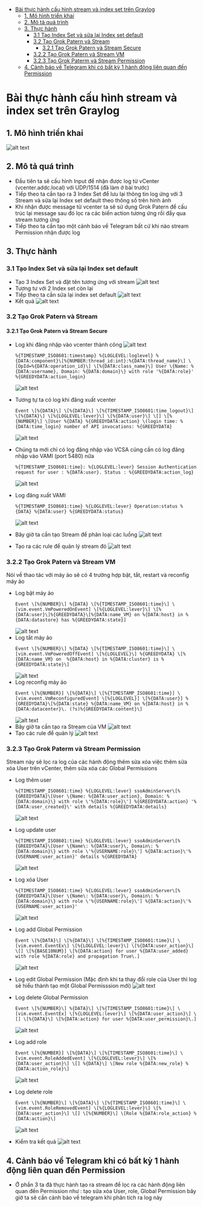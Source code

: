 - [Bài thực hành cấu hình stream và index set trên Graylog](#bài-thực-hành-cấu-hình-stream-và-index-set-trên-graylog)
  - [1. Mô hình triển khai](#1-mô-hình-triển-khai)
  - [2. Mô tả quá trình](#2-mô-tả-quá-trình)
  - [3. Thực hành](#3-thực-hành)
    - [3.1 Tạo Index Set và sửa lại Index set default](#31-tạo-index-set-và-sửa-lại-index-set-default)
    - [3.2 Tạo Grok Patern và Stream](#32-tạo-grok-patern-và-stream)
      - [3.2.1 Tạo Grok Patern và Stream Secure](#321-tạo-grok-patern-và-stream-secure)
    - [3.2.2 Tạo Grok Patern và Stream VM](#322-tạo-grok-patern-và-stream-vm)
    - [3.2.3 Tạo Grok Paterm và Stream Permission](#323-tạo-grok-paterm-và-stream-permission)
  - [4. Cảnh báo về Telegram khi có bất kỳ 1 hành động liên quan đến Permission](#4-cảnh-báo-về-telegram-khi-có-bất-kỳ-1-hành-động-liên-quan-đến-permission)
# Bài thực hành cấu hình stream và index set trên Graylog
## 1. Mô hình triển khai
![alt text](anh/Screenshot_47.png)
## 2. Mô tả quá trình
- Đầu tiên ta sẽ cấu hình Input để nhận được log từ vCenter (vcenter.addc.local) với UDP/1514 (đã làm ở bài trước)
- Tiếp theo ta cần tạo ra 3 Index Set để lưu lại thông tin log ứng với 3 Stream và sửa lại Index set default theo thông số trên hình ảnh
- Khi nhận được message từ vcenter ta sẽ sử dụng Grok Patern để cấu trúc lại message sau đó lọc ra các biến action tương ứng rồi đẩy qua stream tương ứng
- Tiếp theo ta cần tạo một cảnh báo về Telegram bất cứ khi nào stream Permission nhận được log
## 3. Thực hành
### 3.1 Tạo Index Set và sửa lại Index set default
- Tạo 3 Index Set và đặt tên tương ứng với stream
  ![alt text](anh/Screenshot_48.png)
- Tương tư với 2 Index set còn lại
- Tiếp theo ta cần sửa lại index set default
  ![alt text](anh/Screenshot_49.png)
- Kết quả
  ![alt text](anh/Screenshot_50.png)
### 3.2 Tạo Grok Patern và Stream
#### 3.2.1 Tạo Grok Patern và Stream Secure
- Log khi đăng nhập vào vcenter thành công
  ![alt text](anh/Screenshot_51.png)
  
  ```
  %{TIMESTAMP_ISO8601:timestamp} %{LOGLEVEL:loglevel} %{DATA:component}\[%{NUMBER:thread_id:int}:%{DATA:thread_name}\] \[OpId=%{DATA:operation_id}\] \[%{DATA:class_name}\] User \{Name: %{DATA:username}, Domain: %{DATA:domain}\} with role '%{DATA:role}' %{GREEDYDATA:action_login}
  ```
  ![alt text](anh/Screenshot_52.png)

- Tương tự ta có log khi đăng xuất vcenter
  ```
  Event \[%{DATA}\] \[%{DATA}\] \[%{TIMESTAMP_ISO8601:time_logout}\] \[%{DATA}\] \[%{LOGLEVEL:lever}\] \[%{DATA:user}\] \[] \[%{NUMBER}\] \[User %{DATA} %{GREEDYDATA:action} \(login time: %{DATA:time_login} number of API invocations: %{GREEDYDATA}
  ```
  ![alt text](anh/Screenshot_53.png)
- Chúng ta mới chỉ có log đăng nhập vào VCSA cũng cần có log đăng nhập vào VAMI (port 5480) nữa
  ```
  %{TIMESTAMP_ISO8601:time}: %{LOGLEVEL:lever} Session Authentication request for user : %{DATA:user}. Status : %{GREEDYDATA:action_log}
  ```
  ![alt text](anh/Screenshot_54.png)
- Log đăng xuất VAMI
  ```
  %{TIMESTAMP_ISO8601:time} %{LOGLEVEL:lever} Operation:status %{DATA} %{DATA:user} %{GREEDYDATA:status}
  ```
  ![alt text](anh/Screenshot_55.png)
- Bây giờ ta cần tạo Stream để phân loại các luồng
  ![alt text](anh/Screenshot_56.png)
- Tạo ra các rule để quản lý stream đó
  ![alt text](anh/Screenshot_57.png)

### 3.2.2 Tạo Grok Patern và Stream VM
Nói về thao tác với máy ảo sẽ có 4 trường hợp bật, tắt, restart và reconfig máy ảo
- Log bật máy ảo
  ```
  Event \[%{NUMBER}\] %{DATA} \[%{TIMESTAMP_ISO8601:time}\] \[vim.event.VmPoweredOnEvent] \[%{LOGLEVEL:lever}\] \[%{DATA:user}\]%{GREEDYDATA}\[%{DATA:name_VM} on %{DATA:host} in %{DATA:datastore} has %{GREEDYDATA:state}]
  ```
  ![alt text](anh/Screenshot_58.png)
- Log tắt máy ảo
  ```
  Event \[%{NUMBER}\] %{DATA} \[%{TIMESTAMP_ISO8601:time}\] \[vim.event.VmPoweredOffEvent] \[%{LOGLEVEL}\] %{GREEDYDATA} \[%{DATA:name_VM} on  %{DATA:host} in %{DATA:cluster} is %{GREEDYDATA:state}\]
  ```
  ![alt text](anh/Screenshot_59.png)
- Log reconfig máy ảo
  ```
  Event \[%{NUMBER}] \[%{DATA}\] \[%{TIMESTAMP_ISO8601:time}] \[vim.event.VmReconfiguredEvent] \[%{LOGLEVEL}] \[%{DATA:user}] %{GREEDYDATA}\[%{DATA:state} %{DATA:name_VM} on %{DATA:host} in %{DATA:datacenter}\. (?s)%{GREEDYDATA:content}\]
  ```
  ![alt text](anh/Screenshot_60.png)
- Bây giờ ta cần tạo ra Stream của VM
  ![alt text](anh/Screenshot_61.png)
- Tạo các rule để quản lý
  ![alt text](anh/Screenshot_62.png)

### 3.2.3 Tạo Grok Paterm và Stream Permission
Stream này sẽ lọc ra log của các hành động thêm sửa xóa việc thêm sửa xóa User trên vCenter, thêm sửa xóa các Global Permissions
- Log thêm user
  ```
  %{TIMESTAMP_ISO8601:time} %{LOGLEVEL:lever} ssoAdminServer\[%{GREEDYDATA}\[User \{Name: %{DATA:user_action}, Domain: %{DATA:domain}\} with role \'%{DATA:role}\'] %{GREEDYDATA:action} '%{DATA:user_created}\' with details %{GREEDYDATA:details}
  ```
  ![alt text](anh/Screenshot_63.png)
- Log update user
  ```
  %{TIMESTAMP_ISO8601:time} %{LOGLEVEL:lever} ssoAdminServer\[%{GREEDYDATA}\[User \{Name\: %{DATA:user}\, Domain\: %{DATA:domain}\} with role \'%{USERNAME:role}\'] %{DATA:action}\'%{USERNAME:user_action}' details %{GREEDYDATA}
  ```
  ![alt text](anh/Screenshot_65.png)

- Log xóa User
  ```
  %{TIMESTAMP_ISO8601:time} %{LOGLEVEL:lever} ssoAdminServer\[%{GREEDYDATA}\[User \{Name\: %{DATA:user}\, Domain\: %{DATA:domain}\} with role \'%{USERNAME:role}\'] %{DATA:action}\'%{USERNAME:user_action}'
  ```
  ![alt text](anh/Screenshot_64.png)

- Log add Global Permission
  ```
  Event \[%{DATA}\] \[%{DATA}\] \[%{TIMESTAMP_ISO8601:time}\] \[vim.event.EventEx\] \[%{LOGLEVEL:lever}\] \[%{DATA:user_action}\] \[] \[%{BASE10NUM}] \[%{DATA:action} for user %{DATA:user_added} with role %{DATA:role} and propagation True\.]
  ```
  ![alt text](anh/Screenshot_66.png)

- Log edit Global Permission (Mặc định khi ta thay đổi role của User thì log sẽ hiểu thành tạo một Global Permisssion mới)
  ![alt text](anh/Screenshot_67.png)
- Log delete Global Permission
  ```
  Event \[%{NUMBER}\] %{DATA}\] \[%{TIMESTAMP_ISO8601:time}\] \[vim.event.EventEx] \[%{LOGLEVEL:lever}\] \[%{DATA:user_action}\] \[] \[%{DATA}\] \[%{DATA:action} for user %{DATA:user_permission}\.]
  ```
  ![alt text](anh/Screenshot_69.png)
- Log add role
  ```
  Event \[%{NUMBER}] \[%{DATA}\] \[%{TIMESTAMP_ISO8601:time}\] \[vim.event.RoleAddedEvent] \[%{LOGLEVEL:lever}\] \[%{DATA:user_action}\] \[] %{DATA}\] \[New role %{DATA:new_role} %{DATA:action_role}\]
  ```
  ![alt text](anh/Screenshot_68.png)
- Log delete role
  ```
  Event \[%{NUMBER}\] \[%{DATA}\] \[%{TIMESTAMP_ISO8601:time}\] \[vim.event.RoleRemovedEvent] \[%{LOGLEVEL:lever}\] \[%{DATA:user_action}\] \[] \[%{NUMBER}\] \[Role %{DATA:role_action} %{DATA:action}\]
  ```
  ![alt text](anh/Screenshot_70.png)

- Kiểm tra kết quả
  ![alt text](anh/Screenshot_71.png)

## 4. Cảnh báo về Telegram khi có bất kỳ 1 hành động liên quan đến Permission
- Ở phần 3 ta đã thực hành tạo ra stream để lọc ra các hành động liên quan đến Permission như : tạo sửa xóa User, role, Global Permission bây giờ ta sẽ cần cảnh báo về telegram khi phân tích ra log này